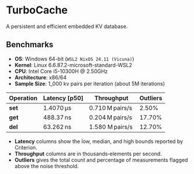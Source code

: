 # TurboCache

A persistent and efficient embedded KV database.

## Benchmarks

*   **OS**: Windows 64-bit (`WSL2 NixOS 24.11 (Vicuna)`)
*   **Kernel**: Linux 6.6.87.2-microsoft-standard-WSL2
*   **CPU**: Intel Core i5-10300H @ 2.50GHz
*   **Architecture**: x86/64
*   **Sample Size**: 1_000 kv pairs per iteration (about 5M iterations)

| Operation  | Latency \[p50]    | Throughput          | Outliers     |
| -----------| ------------------| --------------------| ------------ |
| **set**    | 1.4070 µs         | 0.710 M pairs/s     | 2.50%        |
| **get**    | 488.37 ns         | 0.204 M pairs/s     | 17.70%       |
| **del**    | 63.262 ns         | 1.580 M pairs/s     | 12.70%       |

* **Latency** columns show the low, median, and high bounds reported by Criterion.
* **Throughput** columns are in thousands‑elements per second.
* **Outliers** gives the total count and percentage of measurements flagged above the noise threshold.

